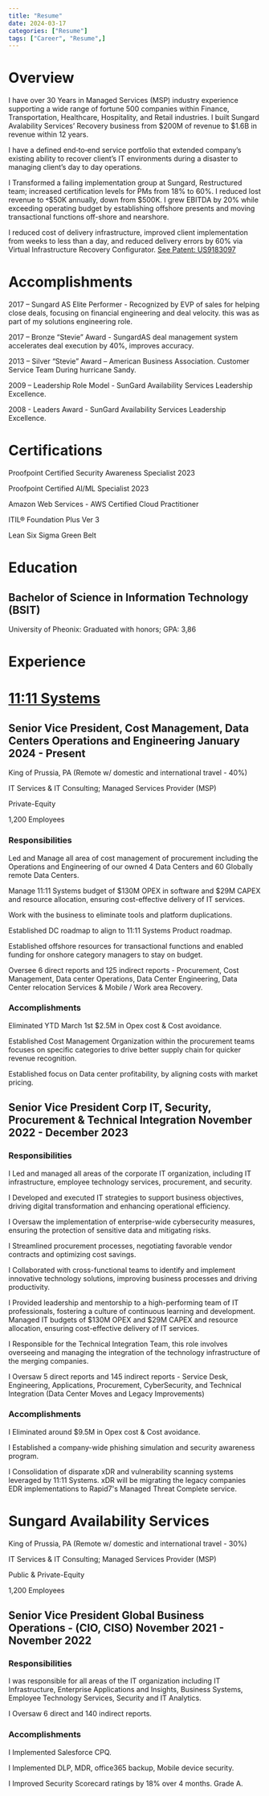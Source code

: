 ```yaml
---
title: "Resume"
date: 2024-03-17
categories: ["Resume"]
tags: ["Career", "Resume",]
---
```


# Overview

I have over 30 Years in Managed Services (MSP) industry experience supporting a wide range of fortune 500 companies within Finance, Transportation, Healthcare, Hospitality, and Retail industries. I built Sungard Avalability Services’ Recovery business from $200M of revenue to $1.6B in revenue within 12 years. 

I have a defined end‐to‐end service portfolio that extended company’s existing ability to recover client’s IT environments during a disaster to managing client’s day to day operations.

I Transformed a failing implementation group at Sungard, Restructured team; increased certification levels for PMs from 18% to 60%. I reduced lost revenue to ˂$50K annually, down from $500K. I grew EBITDA by 20% while exceeding operating budget by establishing offshore presents and moving transactional functions off-shore and nearshore.

I reduced cost of delivery infrastructure, improved client implementation from weeks to less than a day, and reduced delivery errors by 60% via Virtual Infrastructure Recovery Configurator. [See Patent: US9183097]("")

# Accomplishments

2017 – Sungard AS Elite Performer - Recognized by EVP of sales for helping close deals, focusing on financial engineering and deal velocity. this was as part of my solutions engineering role.

2017 – Bronze “Stevie” Award - SungardAS deal management system accelerates deal execution by 40%, improves accuracy.

2013 – Silver “Stevie” Award – American Business Association. Customer Service Team  During hurricane Sandy.

2009 – Leadership Role Model - SunGard Availability Services Leadership Excellence.

2008 - Leaders Award - SunGard Availability Services Leadership Excellence.

# Certifications

Proofpoint Certified Security Awareness Specialist 2023 

Proofpoint Certified AI/ML Specialist 2023

Amazon Web Services - AWS Certified Cloud Practitioner

ITIL® Foundation Plus Ver 3

Lean Six Sigma Green Belt

# Education

## Bachelor of Science in Information Technology (BSIT)

University of Pheonix: Graduated with honors; GPA: 3,86

# Experience

# [11:11 Systems](https://1111systems.com/)

## Senior Vice President, Cost Management, Data Centers Operations and Engineering January 2024 - Present

King of Prussia, PA (Remote w/ domestic and international travel - 40%)

IT Services & IT Consulting; Managed Services Provider (MSP)

Private-Equity

1,200 Employees

### Responsibilities

Led and Manage all area of cost management of procurement including the Operations and Engineering of our owned 4 Data Centers and 60 Globally remote Data Centers.

Manage 11:11 Systems budget of $130M OPEX in software and $29M CAPEX and resource allocation, ensuring cost-effective delivery of IT services.

Work with the business to eliminate tools and platform duplications.

Established DC roadmap to align to 11:11 Systems Product roadmap.

Established offshore resources for transactional functions and enabled funding for onshore category managers to stay on budget.

Oversee 6 direct reports and 125 indirect reports - Procurement, Cost Management, Data center Operations, Data Center Engineering, Data Center relocation Services & Mobile / Work area Recovery.

### Accomplishments

Eliminated YTD March 1st $2.5M in Opex cost & Cost avoidance.

Established Cost Management Organization within the procurement teams focuses on specific categories to drive better supply chain for quicker revenue recognition.

Established focus on Data center profitability, by aligning costs with market pricing.

## Senior Vice President Corp IT, Security, Procurement & Technical Integration November 2022 - December 2023

### Responsibilities

I Led and managed all areas of the corporate IT organization, including IT infrastructure, employee technology services, procurement, and security.

I Developed and executed IT strategies to support business objectives, driving digital transformation and enhancing operational efficiency.

I Oversaw the implementation of enterprise-wide cybersecurity measures, ensuring the protection of sensitive data and mitigating risks.

I Streamlined procurement processes, negotiating favorable vendor contracts and optimizing cost savings.

I Collaborated with cross-functional teams to identify and implement innovative technology solutions, improving business processes and driving productivity.

I Provided leadership and mentorship to a high-performing team of IT professionals, fostering a culture of continuous learning and development.
Managed IT budgets of $130M OPEX and $29M CAPEX and resource allocation, ensuring cost-effective delivery of IT services.

I Responsible for the Technical Integration Team, this role involves overseeing and managing the integration of the technology infrastructure of the merging companies.

I Oversaw 5 direct reports and 145 indirect reports - Service Desk, Engineering, Applications, Procurement, CyberSecurity, and Technical Integration (Data Center Moves and Legacy Improvements)

### Accomplishments

I Eliminated around $9.5M in Opex cost & Cost avoidance.

I Established a company-wide phishing simulation and security awareness program.

I Consolidation of disparate xDR and vulnerability scanning systems leveraged by 11:11 Systems. xDR will be migrating the legacy companies EDR implementations to Rapid7's Managed Threat Complete service.

# Sungard Availability Services

King of Prussia, PA (Remote w/ domestic and international travel - 30%)

IT Services & IT Consulting; Managed Services Provider (MSP)

Public & Private-Equity

1,200 Employees

## Senior Vice President Global Business Operations - (CIO, CISO) November 2021 - November 2022

### Responsibilities

I was responsible for all areas of the IT organization including IT Infrastructure, Enterprise Applications and Insights, Business Systems, Employee Technology Services, Security and IT Analytics.

I Oversaw 6 direct and 140 indirect reports.

### Accomplishments

I Implemented Salesforce CPQ.

I Implemented DLP, MDR, office365 backup, Mobile device security.

I Improved Security Scorecard ratings by 18% over 4 months. Grade A.
